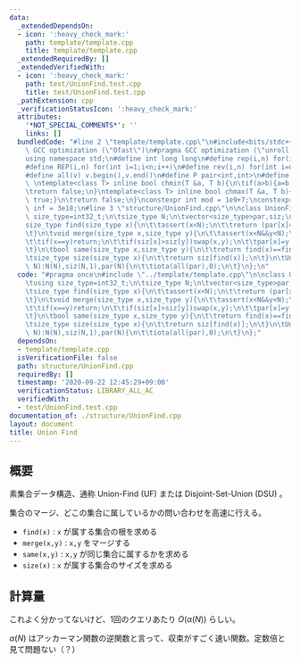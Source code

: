 ```yaml
---
data:
  _extendedDependsOn:
  - icon: ':heavy_check_mark:'
    path: template/template.cpp
    title: template/template.cpp
  _extendedRequiredBy: []
  _extendedVerifiedWith:
  - icon: ':heavy_check_mark:'
    path: test/UnionFind.test.cpp
    title: test/UnionFind.test.cpp
  _pathExtension: cpp
  _verificationStatusIcon: ':heavy_check_mark:'
  attributes:
    '*NOT_SPECIAL_COMMENTS*': ''
    links: []
  bundledCode: "#line 2 \"template/template.cpp\"\n#include<bits/stdc++.h>\n#pragma\
    \ GCC optimization (\"Ofast\")\n#pragma GCC optimization (\"unroll-loops\")\n\
    using namespace std;\n#define int long long\n#define rep(i,n) for(int i=0;i<n;i++)\n\
    #define REP(i,n) for(int i=1;i<n;i++)\n#define rev(i,n) for(int i=n-1;i>=0;i--)\n\
    #define all(v) v.begin(),v.end()\n#define P pair<int,int>\n#define len(s) (int)s.size()\n\
    \ \ntemplate<class T> inline bool chmin(T &a, T b){\n\tif(a>b){a=b;return true;}\n\
    \treturn false;\n}\ntemplate<class T> inline bool chmax(T &a, T b){\n\tif(a<b){a=b;return\
    \ true;}\n\treturn false;\n}\nconstexpr int mod = 1e9+7;\nconstexpr long long\
    \ inf = 3e18;\n#line 3 \"structure/UnionFind.cpp\"\n\nclass UnionFind{\n\tusing\
    \ size_type=int32_t;\n\tsize_type N;\n\tvector<size_type>par,siz;\npublic:\n\t\
    size_type find(size_type x){\n\t\tassert(x<N);\n\t\treturn (par[x]==x?x:par[x]=find(par[x]));\n\
    \t}\n\tvoid merge(size_type x,size_type y){\n\t\tassert(x<N&&y<N);\n\t\tx=find(x);y=find(y);\n\
    \t\tif(x==y)return;\n\t\tif(siz[x]>siz[y])swap(x,y);\n\t\tpar[x]=y;siz[y]+=siz[x];\n\
    \t}\n\tbool same(size_type x,size_type y){\n\t\treturn find(x)==find(y);\n\t}\n\
    \tsize_type size(size_type x){\n\t\treturn siz[find(x)];\n\t}\n\tUnionFind(size_type\
    \ N):N(N),siz(N,1),par(N){\n\t\tiota(all(par),0);\n\t}\n};\n"
  code: "#pragma once\n#include \"../template/template.cpp\"\n\nclass UnionFind{\n\
    \tusing size_type=int32_t;\n\tsize_type N;\n\tvector<size_type>par,siz;\npublic:\n\
    \tsize_type find(size_type x){\n\t\tassert(x<N);\n\t\treturn (par[x]==x?x:par[x]=find(par[x]));\n\
    \t}\n\tvoid merge(size_type x,size_type y){\n\t\tassert(x<N&&y<N);\n\t\tx=find(x);y=find(y);\n\
    \t\tif(x==y)return;\n\t\tif(siz[x]>siz[y])swap(x,y);\n\t\tpar[x]=y;siz[y]+=siz[x];\n\
    \t}\n\tbool same(size_type x,size_type y){\n\t\treturn find(x)==find(y);\n\t}\n\
    \tsize_type size(size_type x){\n\t\treturn siz[find(x)];\n\t}\n\tUnionFind(size_type\
    \ N):N(N),siz(N,1),par(N){\n\t\tiota(all(par),0);\n\t}\n};"
  dependsOn:
  - template/template.cpp
  isVerificationFile: false
  path: structure/UnionFind.cpp
  requiredBy: []
  timestamp: '2020-09-22 12:45:29+09:00'
  verificationStatus: LIBRARY_ALL_AC
  verifiedWith:
  - test/UnionFind.test.cpp
documentation_of: ./structure/UnionFind.cpp
layout: document
title: Union Find
---
```


## 概要

素集合データ構造、通称 Union-Find (UF) または Disjoint-Set-Union (DSU) 。

集合のマージ、どこの集合に属しているかの問い合わせを高速に行える。

- ```find(x)``` : ```x``` が属する集合の根を求める
- ```merge(x,y)``` : ```x,y``` をマージする
- ```same(x,y)``` : ```x,y``` が同じ集合に属するかを求める
- ```size(x)``` : ```x``` が属する集合のサイズを求める

## 計算量

これよく分かってないけど、1回のクエリあたり $O(\alpha (N))$ らしい。

$\alpha(N)$ はアッカーマン関数の逆関数と言って、収束がすごく速い関数。定数倍と見て問題ない（？）